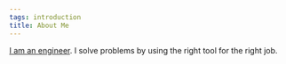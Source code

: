 ```yaml
---
tags: introduction
title: About Me
---
```


[I am an engineer](https://www.youtube.com/watch?v=BKorP55Aqvg). I solve problems by using the right tool for the right job.
